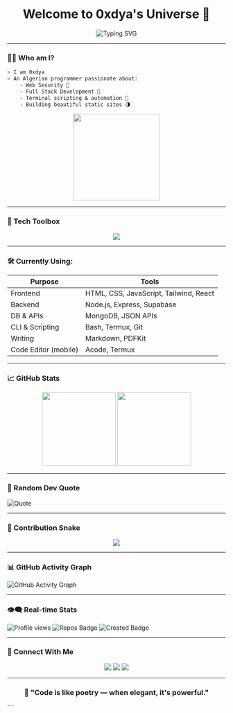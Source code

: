 
<h1 align="center">Welcome to 0xdya's Universe 🌌</h1>
<p align="center">
  <img src="https://readme-typing-svg.demolab.com?font=Fira+Code&size=24&pause=1000&center=true&vCenter=true&width=435&lines=Cybersecurity+Researcher;Frontend+Craftsman;Backend+Engineer;Open+Source+Contributor;Termux+Wizard;Full+Stack+In+Progress" alt="Typing SVG" />
</p>

---

### 🧙‍♂️ Who am I?

```bash
> I am 0xdya
> An Algerian programmer passionate about:
    - Web Security 🔐
    - Full Stack Development 🧬
    - Terminal scripting & automation 🧾
    - Building beautiful static sites 🌗
````

<p align="center">
  <img src="https://github.com/0xdya/0xdya/assets/your_custom_profile_image.gif" width="200px"/>
</p>

---

### 🧰 Tech Toolbox

<p align="center">
  <img src="https://skillicons.dev/icons?i=html,css,js,tailwind,react,nodejs,express,mongodb,python,git,github,linux,bash&theme=dark" />
</p>

---

### 🛠️ Currently Using:

| Purpose              | Tools                                  |
| -------------------- | -------------------------------------- |
| Frontend             | HTML, CSS, JavaScript, Tailwind, React |
| Backend              | Node.js, Express, Supabase             |
| DB & APIs            | MongoDB, JSON APIs                     |
| CLI & Scripting      | Bash, Termux, Git                      |
| Writing              | Markdown, PDFKit                       |
| Code Editor (mobile) | Acode, Termux                          |

---

### 📈 GitHub Stats

<div align="center">
  <img src="https://github-readme-stats.vercel.app/api?username=0xdya&show_icons=true&theme=github_dark&count_private=true&hide_title=true" height="170" />
  <img src="https://github-readme-stats.vercel.app/api/top-langs/?username=0xdya&layout=compact&theme=github_dark" height="170" />
</div>

---

### 🧠 Random Dev Quote

![Quote](https://quotes-github-readme.vercel.app/api?type=horizontal\&theme=dark)

---

### 🐍 Contribution Snake

<p align="center">
  <img src="https://github.com/0xdya/0xdya/blob/output/github-snake.svg" />
</p>

---

### 📊 GitHub Activity Graph

![GitHub Activity Graph](https://github-readme-activity-graph.vercel.app/graph?username=0xdya\&bg_color=0d1117\&color=58a6ff\&line=2d96ff\&point=ffffff\&area=true\&hide_border=true)

---

### 👁️‍🗨️ Real-time Stats

![Profile views](https://komarev.com/ghpvc/?username=0xdya\&style=flat-square\&color=blueviolet)
![Repos Badge](https://badges.pufler.dev/repos/0xdya)
![Created Badge](https://badges.pufler.dev/created/0xdya/0xdya)

---

### 🔗 Connect With Me

<p align="center">
  <a href="https://0xdya.github.io"><img src="https://img.shields.io/badge/My%20Portfolio-0xdya.github.io-000000?style=for-the-badge&logo=github&logoColor=white" /></a>
  <a href="mailto:0xdya@protonmail.com"><img src="https://img.shields.io/badge/Email-0xdya@protonmail.com-8B89CC?style=for-the-badge&logo=protonmail" /></a>
  <a href="https://github.com/0xdya"><img src="https://img.shields.io/badge/GitHub-0xdya-181717?style=for-the-badge&logo=github" /></a>
</p>

---

<h3 align="center">💬 "Code is like poetry — when elegant, it's powerful."</h3>
```
